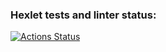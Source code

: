 ### Hexlet tests and linter status:
[![Actions Status](https://github.com/PavelShell/devops-for-programmers-project-76/workflows/hexlet-check/badge.svg)](https://github.com/PavelShell/devops-for-programmers-project-76/actions)